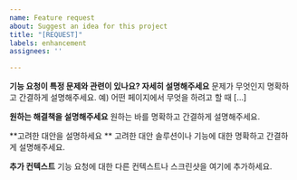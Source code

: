 ```yaml
---
name: Feature request
about: Suggest an idea for this project
title: "[REQUEST]"
labels: enhancement
assignees: ''

---
```


**기능 요청이 특정 문제와 관련이 있나요? 자세히 설명해주세요**
문제가 무엇인지 명확하고 간결하게 설명해주세요.
예) 어떤 페이지에서 무엇을 하려고 할 때 [...]

**원하는 해결책을 설명해주세요**
원하는 바를 명확하고 간결하게 설명해주세요.

**고려한 대안을 설명하세요 **
고려한 대안 솔루션이나 기능에 대한 명확하고 간결하게 설명해주세요.

**추가 컨텍스트**
기능 요청에 대한 다른 컨텍스트나 스크린샷을 여기에 추가하세요.
